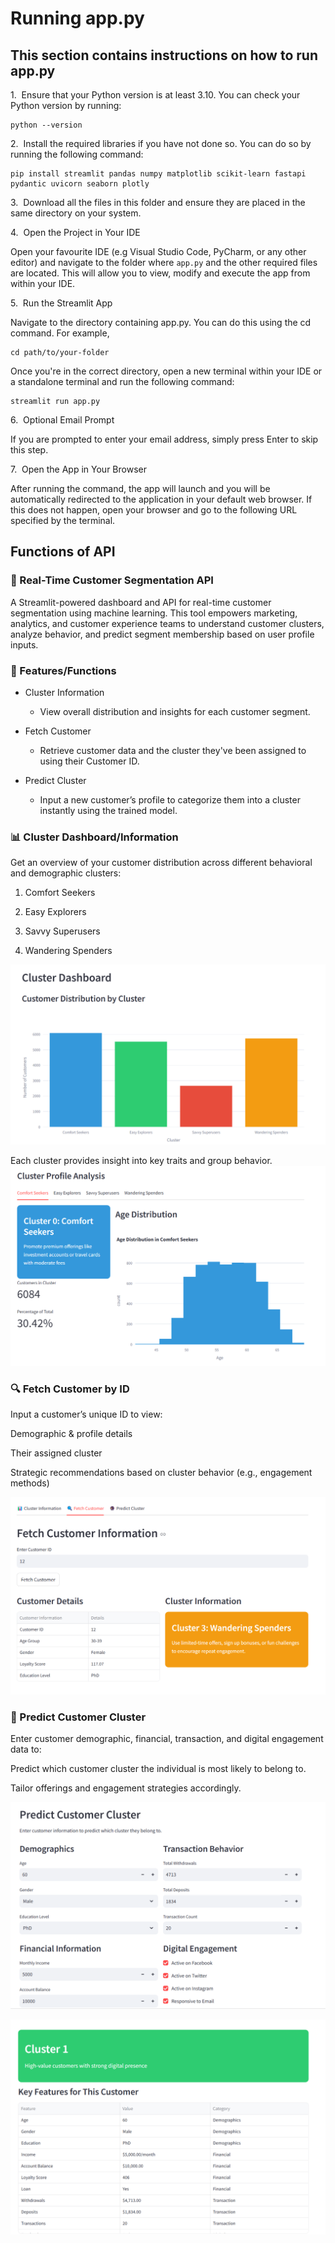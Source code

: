 # Running app.py
## This section contains instructions on how to run app.py

1.&nbsp; Ensure that your Python version is at least 3.10. You can check your Python version by running:

```
python --version
```

2.&nbsp; Install the required libraries if you have not done so. You can do so by running the following command:

```
pip install streamlit pandas numpy matplotlib scikit-learn fastapi pydantic uvicorn seaborn plotly
```

3.&nbsp; Download all the files in this folder and ensure they are placed in the same directory on your system.

4.&nbsp; Open the Project in Your IDE

Open your favourite IDE (e.g Visual Studio Code, PyCharm, or any other editor) and navigate to the folder where ```app.py``` and the other required files are located. This will allow you to view, modify and execute the app from within your IDE.

5.&nbsp; Run the Streamlit App

Navigate to the directory containing app.py. You can do this using the cd command. For example,

```
cd path/to/your-folder
```

Once you're in the correct directory, open a new terminal within your IDE or a standalone terminal and run the following command:

```
streamlit run app.py
```

6.&nbsp; Optional Email Prompt

If you are prompted to enter your email address, simply press Enter to skip this step.

7.&nbsp; Open the App in Your Browser

After running the command, the app will launch and you will be automatically redirected to the application in your default web browser. If this does not happen, open your browser and go to the following URL specified by the terminal.


## Functions of API

### 🧠  Real-Time Customer Segmentation API
A Streamlit-powered dashboard and API for real-time customer segmentation using machine learning. This tool empowers marketing, analytics, and customer experience teams to understand customer clusters, analyze behavior, and predict segment membership based on user profile inputs.

### 📌 Features/Functions

- Cluster Information
  - View overall distribution and insights for each customer segment.

- Fetch Customer
  - Retrieve customer data and the cluster they've been assigned to using their Customer ID.

- Predict Cluster
  - Input a new customer’s profile to categorize them into a cluster instantly using the trained model.

### 📊 Cluster Dashboard/Information

Get an overview of your customer distribution across different behavioral and demographic clusters:

1. Comfort Seekers

2. Easy Explorers

3. Savvy Superusers

4. Wandering Spenders

![Cluster distribution](Images/cluster_distribution.png)


Each cluster provides insight into key traits and group behavior.
![Cluster analysis](Images/cluster_analysis.png)





### 🔍 Fetch Customer by ID

Input a customer’s unique ID to view:

Demographic & profile details

Their assigned cluster

Strategic recommendations based on cluster behavior (e.g., engagement methods)

![Fetch Customer Info](Images/fetch_customer_info.png)

### 🤖 Predict Customer Cluster

Enter customer demographic, financial, transaction, and digital engagement data to:

Predict which customer cluster the individual is most likely to belong to.

Tailor offerings and engagement strategies accordingly.

![Real-time segmentation](Images/predict_customer_cluster.png)

![Cluster result](Images/cluster_result.png)
